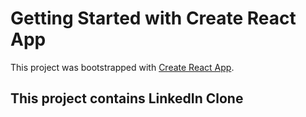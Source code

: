 # Getting Started with Create React App

This project was bootstrapped with [Create React App](https://github.com/facebook/create-react-app).

## This project contains LinkedIn Clone

